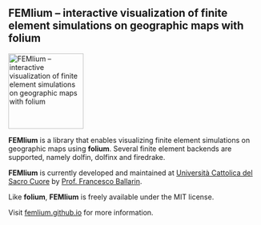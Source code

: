 ## FEMlium – interactive visualization of finite element simulations on geographic maps with folium ##
<img src="https://femlium.github.io/_images/FEMlium-logo.png" alt="FEMlium – interactive visualization of finite element simulations on geographic maps with folium" width="150px">

**FEMlium** is a library that enables visualizing finite element simulations on geographic maps using **folium**. Several finite element backends are supported, namely dolfin, dolfinx and firedrake.

**FEMlium** is currently developed and maintained at [Università Cattolica del Sacro Cuore](https://www.unicatt.it/) by [Prof. Francesco Ballarin](https://www.francescoballarin.it).

Like **folium**, **FEMlium** is freely available under the MIT license.

Visit [femlium.github.io](https://femlium.github.io/) for more information.
